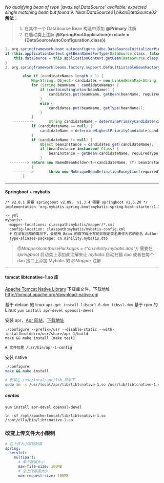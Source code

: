 *No qualifying bean of type 'javax.sql.DataSource' available: expected single matching bean but found 9: hikariDataSource01,hikariDataSource02*
**解法：**

>1. 在其中一个 DataSource Bean 构造中添加 **@Primary** 注解
>2. 在启动类上注解 **@SpringBootApplication(exclude = {DataSourceAutoConfiguration.class})**

```java
1. org.springframework.boot.autoconfigure.jdbc.DataSourceInitializer#init
if (this.applicationContext.getBeanNamesForType(DataSource.class, false, false).length > 0) {
	this.dataSource = this.applicationContext.getBean(DataSource.class);
}
2. org.springframework.beans.factory.support.DefaultListableBeanFactory#resolveNamedBean(java.lang.Class<T>, java.lang.Object...)

		else if (candidateNames.length > 1) {
			Map<String, Object> candidates = new LinkedHashMap<String, Object>(candidateNames.length);
			for (String beanName : candidateNames) {
				if (containsSingleton(beanName)) {
					candidates.put(beanName, getBean(beanName, requiredType, args));
				}
				else {
					candidates.put(beanName, getType(beanName));
				}
			}
	-------->		String candidateName = determinePrimaryCandidate(candidates, requiredType);
			if (candidateName == null) {
				candidateName = determineHighestPriorityCandidate(candidates, requiredType);
			}
			if (candidateName != null) {
				Object beanInstance = candidates.get(candidateName);
				if (beanInstance instanceof Class) {
					beanInstance = getBean(candidateName, requiredType, args);
				}
  -------->	return new NamedBeanHolder<T>(candidateName, (T) beanInstance);
			}
	-------->		throw new NoUniqueBeanDefinitionException(requiredType, candidates.keySet());
		}
```



---

#### Springboot + mybatis

```xml
/* v2.0.1 需要 springboot v2.09， v1.3.4 需要 springboot v1.5.20 */
implementation 'org.mybatis.spring.boot:mybatis-spring-boot-starter:1.3.4'

-> yml
mybatis:
  mapper-locations: classpath:mybatis/mapper/*.xml
  config-location: classpath:mybatis/mybatis-config.xml
  # 在没有注解的情况下，会使用 Bean 的首字母小写的非限定类名来作为它的别名 Author -> author, 若有注解，则别名为其注解值
  type-aliases-package: cn.nihility.mybatis.dto
```

> *@MapperScan(basePackages = {"cn.nihility.mybatis.dao"})*
> 需要在 *springboot* 启动类上添加此注解来让 *mybatis* 自动扫描 dao 或者在每个 dao 接口上添加 Mybatis 的 *@Mapper*  注解

---

#### tomcat libtcnative-1.so 库

[Apache Tomcat Native Library](http://tomcat.apache.org/native-doc/) 下载库文件，下载地址 http://tomcat.apache.org/download-native.cgi

基于 debian 的 linux `apt-get install libapr1.0-dev libssl-dev`
基于 rpm 的 Linux `yum install apr-devel openssl-devel`

安装 apr，[Apr 网站](http://www.linuxfromscratch.org/blfs/view/svn/general/apr.html)，[下载地址](https://archive.apache.org/dist/apr/apr-1.7.0.tar.bz2)

```
./configure --prefix=/usr --disable-static --with-installbuilddir=/usr/share/apr-1/build
make && make install [make test]

# 文件位置 /usr/bin/apr-1-config
```

安装 native

```bash
./configure
make && make install

# 安装在 /usr/local/apr/lib 目录下
sudo ln -s /usr/local/apr/lib/libtcnative-1.so /usr/lib/libtcnative-1.so
```

##### centos

```
yum install apr-devel openssl-devel

ln -sf /opt/apache-tomcat/lib/libtcnative-1.so /root/ella/bin/libtcnative-1.so
```

### 改变上传文件大小限制

```yml
# 包上传大小限制配置
spring:
  servlet:
    multipart:
      # 单个数据大小
      max-file-size: 100MB
      # 总上传数据大小
      max-request-size: 100MB
```